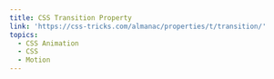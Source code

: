 ```yaml
---
title: CSS Transition Property
link: 'https://css-tricks.com/almanac/properties/t/transition/'
topics:
  - CSS Animation
  - CSS
  - Motion
---
```


